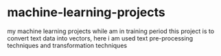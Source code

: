# machine-learning-projects
my machine learning projects while am in training period
this project is to convert text data into vectors, here i am used text pre-processing techniques and transformation techniques
